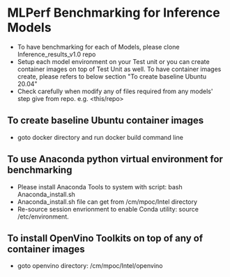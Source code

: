 # MLPerf Benchmarking for Inference Models
- To have benchmarking for each of Models, please clone Inference_results_v1.0 repo
- Setup each model environment on your Test unit or you can create container images on top of Test Unit as well. To have container images create, please refers to below section "To create baseline Ubuntu 20.04"
- Check carefully when modify any of files required from any models' step give from repo. e.g. <this/repo>

## To create baseline Ubuntu container images
- goto docker directory and run docker build command line

## To use Anaconda python virtual environment for benchmarking
- Please install Anaconda Tools to system with script: bash Anaconda_install.sh
- Anaconda_install.sh file can get from <this-repo>/cm/mpoc/Intel directory
- Re-source session envrionment to enable Conda utility: source /etc/environment.

## To install OpenVino Toolkits on top of any of container images
- goto openvino directory: <this-repo>/cm/mpoc/Intel/openvino

